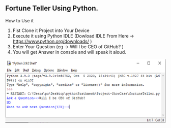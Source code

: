 <h2>Fortune Teller Using Python.</h2>

How to Use it
1. Fist Clone it Project into Your Device
2. Execute it using Python IDLE (Dowload IDLE From Here -> https://www.python.org/downloads/ )
3. Enter Your Question (eg -> Will I be CEO of GitHub? )
4. You will get Answer in console and will speak it aloud.
<img src="https://github.com/prathmesh-Chaudhari05/Project-List/blob/main/Fortune-Teller/GitHub-FortuneTeller.PNG" width="600" height="200">


